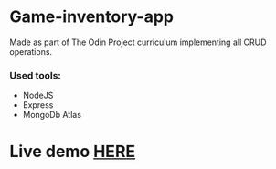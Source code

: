 # Game-inventory-app

Made as part of The Odin Project curriculum implementing all CRUD operations.

### Used tools: 
* NodeJS
* Express
* MongoDb Atlas

# Live demo [HERE](https://game-inventory.up.railway.app/catalog)
